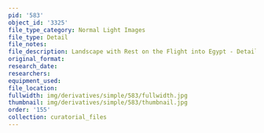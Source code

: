 ```yaml
---
pid: '583'
object_id: '3325'
file_type_category: Normal Light Images
file_type: Detail
file_notes:
file_description: Landscape with Rest on the Flight into Egypt - Detail 1
original_format:
research_date:
researchers:
equipment_used:
file_location:
fullwidth: img/derivatives/simple/583/fullwidth.jpg
thumbnail: img/derivatives/simple/583/thumbnail.jpg
order: '155'
collection: curatorial_files
---
```

